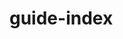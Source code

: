 <!--
 * @Author: ellison13tj@gmail.com
 * @Date: 2022-12-09 14:24:50
 * @LastEditTime: 2022-12-14 21:38:09
 * @LastEditors: ellison13tj@gmail.com
 * @FilePath: /docs/guide/index.md
 * @Description:
-->

# guide-index
